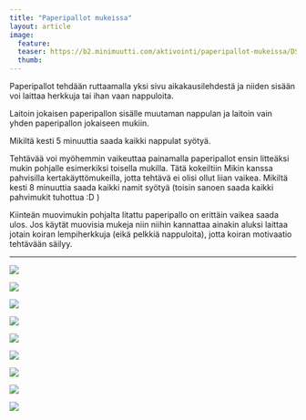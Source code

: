 ```yaml
---
title: "Paperipallot mukeissa"
layout: article
image:
  feature:
  teaser: https://b2.minimuutti.com/aktivointi/paperipallot-mukeissa/DSC46322-245px.jpg
  thumb:
---
```


Paperipallot tehdään ruttaamalla yksi sivu aikakausilehdestä ja niiden sisään voi laittaa herkkuja tai ihan vaan nappuloita.

Laitoin jokaisen paperipallon sisälle muutaman nappulan ja laitoin vain yhden paperipallon jokaiseen mukiin. 

Mikiltä kesti 5 minuuttia saada kaikki nappulat syötyä.

Tehtävää voi myöhemmin vaikeuttaa painamalla paperipallot ensin litteäksi mukin pohjalle esimerkiksi toisella mukilla. Tätä kokeiltiin Mikin kanssa pahvisilla kertakäyttömukeilla, jotta tehtävä ei olisi ollut liian vaikea. Mikiltä kesti 8 minuuttia saada kaikki namit syötyä (toisin sanoen saada kaikki pahvimukit tuhottua :D )

Kiinteän muovimukin pohjalta litattu paperipallo on erittäin vaikea saada ulos. Jos käytät muovisia mukeja niin niihin kannattaa ainakin aluksi laittaa jotain koiran lempiherkkuja (eikä pelkkiä nappuloita), jotta koiran motivaatio tehtävään säilyy.

---

![](https://b2.minimuutti.com/aktivointi/paperipallot-mukeissa/DSC46320-800px.jpg)

![](https://b2.minimuutti.com/aktivointi/paperipallot-mukeissa/DSC46322-800px.jpg)

![](https://b2.minimuutti.com/aktivointi/paperipallot-mukeissa/DSC46323-800px.jpg)

![](https://b2.minimuutti.com/aktivointi/paperipallot-mukeissa/DSC46301-800px.jpg)

![](https://b2.minimuutti.com/aktivointi/paperipallot-mukeissa/DSC46302-800px.jpg)

![](https://b2.minimuutti.com/aktivointi/paperipallot-mukeissa/DSC46309-800px.jpg)

![](https://b2.minimuutti.com/aktivointi/paperipallot-mukeissa/DSC46324-800px.jpg)

![](https://b2.minimuutti.com/aktivointi/paperipallot-mukeissa/DSC46333-800px.jpg)

![](https://b2.minimuutti.com/aktivointi/paperipallot-mukeissa/DSC46343-800px.jpg)
